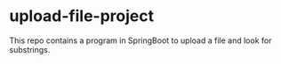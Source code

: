 # upload-file-project
This repo contains a program in SpringBoot to upload a file and look for substrings.
